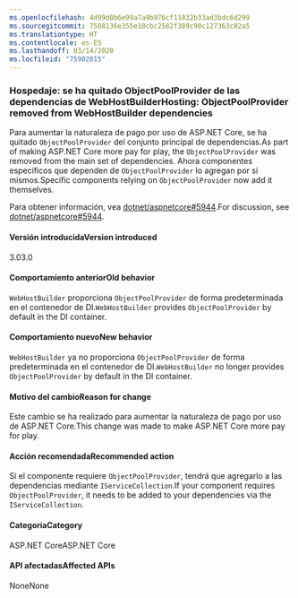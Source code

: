 ```yaml
---
ms.openlocfilehash: 4d99d0b6e99a7a9b976cf11832b33ad3bdc6d299
ms.sourcegitcommit: 7588136e355e10cbc2582f389c90c127363c02a5
ms.translationtype: HT
ms.contentlocale: es-ES
ms.lasthandoff: 03/14/2020
ms.locfileid: "75902015"
---
```

### <a name="hosting-objectpoolprovider-removed-from-webhostbuilder-dependencies"></a><span data-ttu-id="13e4e-101">Hospedaje: se ha quitado ObjectPoolProvider de las dependencias de WebHostBuilder</span><span class="sxs-lookup"><span data-stu-id="13e4e-101">Hosting: ObjectPoolProvider removed from WebHostBuilder dependencies</span></span>

<span data-ttu-id="13e4e-102">Para aumentar la naturaleza de pago por uso de ASP.NET Core, se ha quitado `ObjectPoolProvider` del conjunto principal de dependencias.</span><span class="sxs-lookup"><span data-stu-id="13e4e-102">As part of making ASP.NET Core more pay for play, the `ObjectPoolProvider` was removed from the main set of dependencies.</span></span> <span data-ttu-id="13e4e-103">Ahora componentes específicos que dependen de `ObjectPoolProvider` lo agregan por sí mismos.</span><span class="sxs-lookup"><span data-stu-id="13e4e-103">Specific components relying on `ObjectPoolProvider` now add it themselves.</span></span>

<span data-ttu-id="13e4e-104">Para obtener información, vea [dotnet/aspnetcore#5944](https://github.com/dotnet/aspnetcore/issues/5944).</span><span class="sxs-lookup"><span data-stu-id="13e4e-104">For discussion, see [dotnet/aspnetcore#5944](https://github.com/dotnet/aspnetcore/issues/5944).</span></span>

#### <a name="version-introduced"></a><span data-ttu-id="13e4e-105">Versión introducida</span><span class="sxs-lookup"><span data-stu-id="13e4e-105">Version introduced</span></span>

<span data-ttu-id="13e4e-106">3.0</span><span class="sxs-lookup"><span data-stu-id="13e4e-106">3.0</span></span>

#### <a name="old-behavior"></a><span data-ttu-id="13e4e-107">Comportamiento anterior</span><span class="sxs-lookup"><span data-stu-id="13e4e-107">Old behavior</span></span>

<span data-ttu-id="13e4e-108">`WebHostBuilder` proporciona `ObjectPoolProvider` de forma predeterminada en el contenedor de DI.</span><span class="sxs-lookup"><span data-stu-id="13e4e-108">`WebHostBuilder` provides `ObjectPoolProvider` by default in the DI container.</span></span>

#### <a name="new-behavior"></a><span data-ttu-id="13e4e-109">Comportamiento nuevo</span><span class="sxs-lookup"><span data-stu-id="13e4e-109">New behavior</span></span>

<span data-ttu-id="13e4e-110">`WebHostBuilder` ya no proporciona `ObjectPoolProvider` de forma predeterminada en el contenedor de DI.</span><span class="sxs-lookup"><span data-stu-id="13e4e-110">`WebHostBuilder` no longer provides `ObjectPoolProvider` by default in the DI container.</span></span>

#### <a name="reason-for-change"></a><span data-ttu-id="13e4e-111">Motivo del cambio</span><span class="sxs-lookup"><span data-stu-id="13e4e-111">Reason for change</span></span>

<span data-ttu-id="13e4e-112">Este cambio se ha realizado para aumentar la naturaleza de pago por uso de ASP.NET Core.</span><span class="sxs-lookup"><span data-stu-id="13e4e-112">This change was made to make ASP.NET Core more pay for play.</span></span>

#### <a name="recommended-action"></a><span data-ttu-id="13e4e-113">Acción recomendada</span><span class="sxs-lookup"><span data-stu-id="13e4e-113">Recommended action</span></span>

<span data-ttu-id="13e4e-114">Si el componente requiere `ObjectPoolProvider`, tendrá que agregarlo a las dependencias mediante `IServiceCollection`.</span><span class="sxs-lookup"><span data-stu-id="13e4e-114">If your component requires `ObjectPoolProvider`, it needs to be added to your dependencies via the `IServiceCollection`.</span></span>

#### <a name="category"></a><span data-ttu-id="13e4e-115">Categoría</span><span class="sxs-lookup"><span data-stu-id="13e4e-115">Category</span></span>

<span data-ttu-id="13e4e-116">ASP.NET Core</span><span class="sxs-lookup"><span data-stu-id="13e4e-116">ASP.NET Core</span></span>

#### <a name="affected-apis"></a><span data-ttu-id="13e4e-117">API afectadas</span><span class="sxs-lookup"><span data-stu-id="13e4e-117">Affected APIs</span></span>

<span data-ttu-id="13e4e-118">None</span><span class="sxs-lookup"><span data-stu-id="13e4e-118">None</span></span>

<!-- 

#### Affected APIs

Not detectable via API analysis

-->
